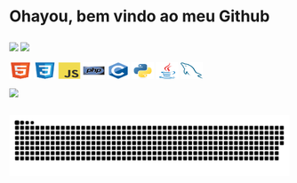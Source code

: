 # Ohayou, bem vindo ao meu Github

##

<div>
  <img height="170em" src="https://github-readme-stats.vercel.app/api?username=VictorPasqualini&show_icons=true&bg_color=0d1117&title_color=61dafb&text_color=fff&hide_border=true&icon_color=61dafb&include_all_commits=true&count_private=true"/>
  <img height="170em" src="https://github-readme-stats.vercel.app/api/top-langs/?username=VictorPasqualini&langs_count=6&bg_color=0d1117&title_color=61dafb&text_color=fff&hide_border=true&icon_color=BE90F2&layout=compact" />
</div>
  
<div style="display: inline_block"><br>
  <img align="center" alt="Victor-HTML" height="30" width="40" src="https://raw.githubusercontent.com/devicons/devicon/master/icons/html5/html5-original.svg">
  <img align="center" alt="Victor-CSS" height="30" width="40" src="https://raw.githubusercontent.com/devicons/devicon/master/icons/css3/css3-original.svg">
  <img align="center" alt="Victor-JavaScript" height="30" width="40" src="https://github.com/devicons/devicon/blob/master/icons/javascript/javascript-original.svg">  
  <img align="center" alt="Victor-PHP" height="30" width="40" src="https://github.com/devicons/devicon/blob/master/icons/php/php-original.svg">
  <img align="center" alt="Victor-C" height="30" width="40" src="https://github.com/devicons/devicon/blob/master/icons/c/c-original.svg">
  <img align="center" alt="Victor-Python" height="30" width="40" src="https://raw.githubusercontent.com/devicons/devicon/master/icons/python/python-original.svg">
  <img align="center" alt="Victor-Java" height="30" width="40" src="https://github.com/devicons/devicon/blob/master/icons/java/java-original.svg">
  <img align="center" alt="Victor-MySQL" height="30" width="40" src="https://github.com/devicons/devicon/blob/master/icons/mysql/mysql-original.svg">
</div>
  
<div><br>
  <a href="https://www.linkedin.com/in/victor-ramos-pasqualini-b459b51b0/" target="_blank"><img src="https://img.shields.io/badge/-LinkedIn-%230077B5?style=for-the-badge&logo=linkedin&logoColor=white"></a>
</div>

##
  
![Snake animation](https://github.com/VictorPasqualini/VictorPasqualini/blob/output/github-contribution-grid-snake.svg)
